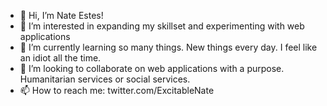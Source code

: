 - 👋 Hi, I’m Nate Estes!
- 👀 I’m interested in expanding my skillset and experimenting with web applications
- 🌱 I’m currently learning so many things. New things every day. I feel like an idiot all the time. 
- 💞️ I’m looking to collaborate on web applications with a purpose. Humanitarian services or social services.
- 📫 How to reach me: twitter.com/ExcitableNate

<!---
estesnr/estesnr is a ✨ special ✨ repository because its `README.md` (this file) appears on your GitHub profile.
You can click the Preview link to take a look at your changes.
--->
